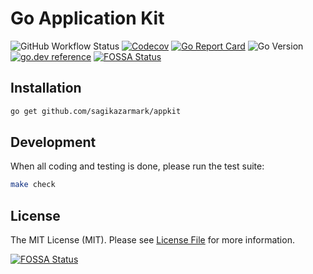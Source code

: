 # Go Application Kit

![GitHub Workflow Status](https://img.shields.io/github/workflow/status/sagikazarmark/appkit/CI?style=flat-square)
[![Codecov](https://img.shields.io/codecov/c/github/sagikazarmark/appkit?style=flat-square)](https://codecov.io/gh/sagikazarmark/appkit)
[![Go Report Card](https://goreportcard.com/badge/github.com/sagikazarmark/appkit?style=flat-square)](https://goreportcard.com/report/github.com/sagikazarmark/appkit)
![Go Version](https://img.shields.io/badge/go%20version-%3E=1.13-61CFDD.svg?style=flat-square)
[![go.dev reference](https://img.shields.io/badge/go.dev-reference-007d9c?logo=go&logoColor=white&style=flat-square)](https://pkg.go.dev/mod/github.com/sagikazarmark/appkit)
[![FOSSA Status](https://app.fossa.com/api/projects/custom%2B8125%2Fappkit.svg?type=shield)](https://app.fossa.com/projects/custom%2B8125%2Fappkit?ref=badge_shield)


## Installation

```bash
go get github.com/sagikazarmark/appkit
```


## Development

When all coding and testing is done, please run the test suite:

```bash
make check
```


## License

The MIT License (MIT). Please see [License File](LICENSE) for more information.

[![FOSSA Status](https://app.fossa.com/api/projects/custom%2B8125%2Fappkit.svg?type=large)](https://app.fossa.com/projects/custom%2B8125%2Fappkit?ref=badge_large)
